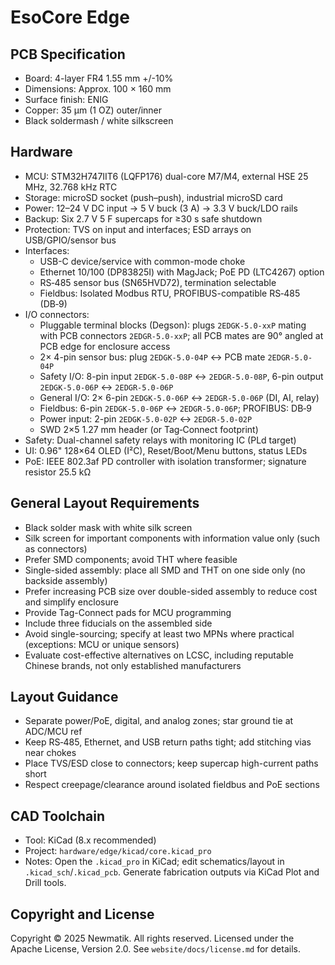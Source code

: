 # EsoCore Edge

## PCB Specification

- Board: 4-layer FR4 1.55 mm +/-10%
- Dimensions: Approx. 100 × 160 mm
- Surface finish: ENIG
- Copper: 35 µm (1 OZ) outer/inner
- Black soldermash / white silkscreen

## Hardware

- MCU: STM32H747IIT6 (LQFP176) dual-core M7/M4, external HSE 25 MHz, 32.768 kHz RTC
- Storage: microSD socket (push–push), industrial microSD card
- Power: 12–24 V DC input → 5 V buck (3 A) → 3.3 V buck/LDO rails
- Backup: Six 2.7 V 5 F supercaps for ≥30 s safe shutdown
- Protection: TVS on input and interfaces; ESD arrays on USB/GPIO/sensor bus
- Interfaces:
  - USB-C device/service with common-mode choke
  - Ethernet 10/100 (DP83825I) with MagJack; PoE PD (LTC4267) option
  - RS‑485 sensor bus (SN65HVD72), termination selectable
  - Fieldbus: Isolated Modbus RTU, PROFIBUS-compatible RS‑485 (DB‑9)
- I/O connectors:
  - Pluggable terminal blocks (Degson): plugs `2EDGK-5.0-xxP` mating with PCB connectors `2EDGR-5.0-xxP`; all PCB mates are 90° angled at PCB edge for enclosure access
  - 2× 4-pin sensor bus: plug `2EDGK-5.0-04P` ↔ PCB mate `2EDGR-5.0-04P`
  - Safety I/O: 8-pin input `2EDGK-5.0-08P` ↔ `2EDGR-5.0-08P`, 6-pin output `2EDGK-5.0-06P` ↔ `2EDGR-5.0-06P`
  - General I/O: 2× 6-pin `2EDGK-5.0-06P` ↔ `2EDGR-5.0-06P` (DI, AI, relay)
  - Fieldbus: 6-pin `2EDGK-5.0-06P` ↔ `2EDGR-5.0-06P`; PROFIBUS: DB‑9
  - Power input: 2-pin `2EDGK-5.0-02P` ↔ `2EDGR-5.0-02P`
  - SWD 2×5 1.27 mm header (or Tag‑Connect footprint)
- Safety: Dual-channel safety relays with monitoring IC (PLd target)
- UI: 0.96" 128×64 OLED (I²C), Reset/Boot/Menu buttons, status LEDs
- PoE: IEEE 802.3af PD controller with isolation transformer; signature resistor 25.5 kΩ

## General Layout Requirements

- Black solder mask with white silk screen
- Silk screen for important components with information value only (such as connectors)
- Prefer SMD components; avoid THT where feasible
- Single-sided assembly: place all SMD and THT on one side only (no backside assembly)
- Prefer increasing PCB size over double-sided assembly to reduce cost and simplify enclosure
- Provide Tag-Connect pads for MCU programming
- Include three fiducials on the assembled side
- Avoid single-sourcing; specify at least two MPNs where practical (exceptions: MCU or unique sensors)
- Evaluate cost-effective alternatives on LCSC, including reputable Chinese brands, not only established manufacturers

## Layout Guidance

- Separate power/PoE, digital, and analog zones; star ground tie at ADC/MCU ref
- Keep RS‑485, Ethernet, and USB return paths tight; add stitching vias near chokes
- Place TVS/ESD close to connectors; keep supercap high-current paths short
- Respect creepage/clearance around isolated fieldbus and PoE sections

## CAD Toolchain

- Tool: KiCad (8.x recommended)
- Project: `hardware/edge/kicad/core.kicad_pro`
- Notes: Open the `.kicad_pro` in KiCad; edit schematics/layout in `.kicad_sch`/`.kicad_pcb`. Generate fabrication outputs via KiCad Plot and Drill tools.

## Copyright and License

Copyright © 2025 Newmatik. All rights reserved.
Licensed under the Apache License, Version 2.0. See `website/docs/license.md` for details.
